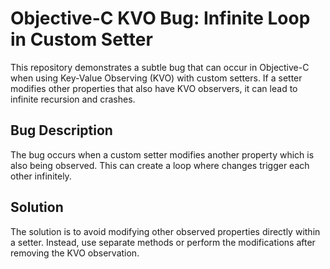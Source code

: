 # Objective-C KVO Bug: Infinite Loop in Custom Setter

This repository demonstrates a subtle bug that can occur in Objective-C when using Key-Value Observing (KVO) with custom setters.  If a setter modifies other properties that also have KVO observers, it can lead to infinite recursion and crashes.

## Bug Description
The bug occurs when a custom setter modifies another property which is also being observed. This can create a loop where changes trigger each other infinitely.

## Solution
The solution is to avoid modifying other observed properties directly within a setter.  Instead, use separate methods or perform the modifications after removing the KVO observation.